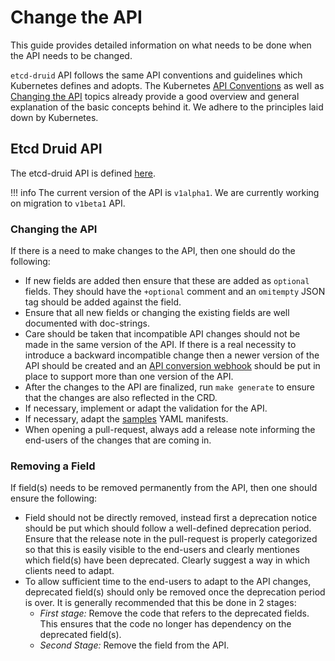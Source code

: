 # Change the API

This guide provides detailed information on what needs to be done when the API needs to be changed.

`etcd-druid` API follows the same API conventions and guidelines which Kubernetes defines and adopts. The Kubernetes [API Conventions](https://github.com/kubernetes/community/blob/master/contributors/devel/sig-architecture/api-conventions.md) as well as [Changing the API](https://github.com/kubernetes/community/blob/master/contributors/devel/sig-architecture/api_changes.md) topics already provide a good overview and general explanation of the basic concepts behind it. We adhere to the principles laid down by Kubernetes.

## Etcd Druid API

The etcd-druid API is defined [here](https://github.com/gardener/etcd-druid/tree/3383e0219a6c21c6ef1d5610db964cc3524807c8/api).

!!! info
    The current version of the API is `v1alpha1`. We are currently working on migration to `v1beta1` API.

### Changing the API

If there is a need to make changes to the API, then one should do the following:

* If new fields are added then ensure that these are added as `optional` fields. They should have the `+optional` comment and an `omitempty` JSON tag should be added against the field.
* Ensure that all new fields or changing the existing fields are well documented with doc-strings.
* Care should be taken that incompatible API changes should not be made in the same version of the API. If there is a real necessity to introduce a backward incompatible change then a newer version of the API should be created and an [API conversion webhook](https://kubernetes.io/docs/tasks/extend-kubernetes/custom-resources/custom-resource-definition-versioning/#webhook-conversion) should be put in place to support more than one version of the API.
* After the changes to the API are finalized, run `make generate` to ensure that the changes are also reflected in the CRD.
* If necessary, implement or adapt the validation for the API.
* If necessary, adapt the [samples](https://github.com/gardener/etcd-druid/tree/3383e0219a6c21c6ef1d5610db964cc3524807c8/config/samples) YAML manifests.
* When opening a pull-request, always add a release note informing the end-users of the changes that are coming in.

### Removing a Field

If field(s) needs to be removed permanently from the API, then one should ensure the following:

* Field should not be directly removed, instead first a deprecation notice should be put which should follow a well-defined deprecation period. Ensure that the release note in the pull-request is properly categorized so that this is easily visible to the end-users and clearly mentiones which field(s) have been deprecated. Clearly suggest a way in which clients need to adapt.
* To allow sufficient time to the end-users to adapt to the API changes, deprecated field(s) should only be removed once the deprecation period is over. It is generally recommended that this be done in 2 stages:
  * *First stage:* Remove the code that refers to the deprecated fields. This ensures that the code no longer has dependency on the deprecated field(s).
  * *Second Stage:* Remove the field from the API.
